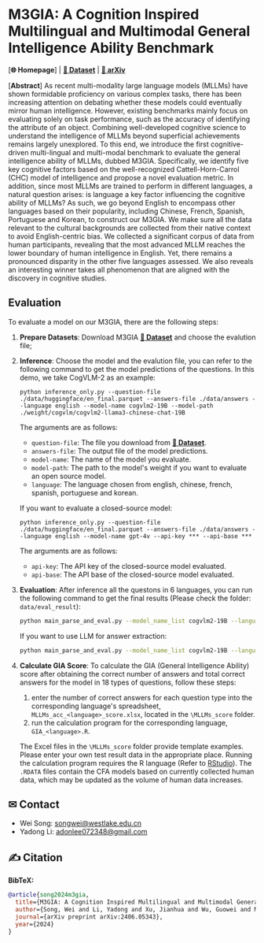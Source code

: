 # M3GIA: A Cognition Inspired Multilingual and Multimodal General Intelligence Ability Benchmark

[**🌐 Homepage**] | [**🤗 Dataset**](https://huggingface.co/datasets/Songweii/M3GIA/) | [**📖 arXiv**](https://arxiv.org/abs/2406.05343) 

[**Abstract**]
As recent multi-modality large language models (MLLMs) have shown formidable proficiency on various complex tasks, there has been increasing attention on debating whether these models could eventually mirror human intelligence.
However, existing benchmarks mainly focus on evaluating solely on task performance, such as the accuracy of identifying the attribute of an object. Combining well-developed cognitive science to understand the intelligence of MLLMs beyond superficial achievements remains largely unexplored. To this end, we introduce the first cognitive-driven multi-lingual and multi-modal benchmark to evaluate the general intelligence ability of MLLMs, dubbed M3GIA. Specifically, we identify five key cognitive factors based on the well-recognized Cattell-Horn-Carrol (CHC) model of intelligence and propose a novel evaluation metric. In addition, since most MLLMs are trained to perform in different languages, a natural question arises: is language a key factor influencing the cognitive ability of MLLMs? As such, we go beyond English to encompass other languages based on their popularity, including Chinese, French, Spanish, Portuguese and Korean, to construct our M3GIA. We make sure all the data relevant to the cultural backgrounds are collected from their native context to avoid English-centric bias. 
We collected a significant corpus of data from human participants, revealing that the most advanced MLLM reaches the lower boundary of human intelligence in English. Yet, there remains a pronounced disparity in the other five languages assessed. We also reveals an interesting winner takes all phenomenon that are aligned with the discovery in cognitive studies.

## Evaluation
To evaluate a model on our M3GIA, there are the following steps:
1. **Prepare Datasets**: Download M3GIA [**🤗 Dataset**](https://huggingface.co/datasets/Songweii/M3GIA/) and choose the evalution file;
2. **Inference**: Choose the model and the evalution file, you can refer to the following command to get the model predictions of the questions. In this demo, we take CogVLM-2 as an example:
   ```Shell
   python inference_only.py --question-file ./data/huggingface/en_final.parquet --answers-file ./data/answers --language english --model-name cogvlm2-19B --model-path ./weight/cogvlm/cogvlm2-llama3-chinese-chat-19B
   ```
   The arguments are as follows:
   - `question-file`: The file you download from [**🤗 Dataset**](https://huggingface.co/datasets/Songweii/M3GIA/).
   - `answers-file`: The output file of the model predictions.
   - `model-name`: The name of the model you evaluate.
   - `model-path`: The path to the model's weight if you want to evaluate an open source model.
   - `language`: The language chosen from english, chinese, french, spanish, portuguese and korean.
   
   If you want to evaluate a closed-source model:
   ```Shell
   python inference_only.py --question-file ./data/huggingface/en_final.parquet --answers-file ./data/answers --language english --model-name gpt-4v --api-key *** --api-base ***
   ```

   The arguments are as follows:
   - `api-key`: The API key of the closed-source model evaluated.
   - `api-base`: The API base of the closed-source model evaluated.

3. **Evaluation**:
   After inference all the questons in 6 languages, you can run the following command to get the final results (Please check the folder: `data/eval_result`):
   ```bash
   python main_parse_and_eval.py --model_name_list cogvlm2-19B --language_list chinese english spanish french portuguese korean
   ```

   If you want to use LLM for answer extraction:
   ```bash
   python main_parse_and_eval.py --model_name_list cogvlm2-19B --language_list chinese english spanish french portuguese korean --openai-api-key *** --openai-api-base ***
   ```

4. **Calculate GIA Score**: To calculate the GIA (General Intelligence Ability) score after obtaining the correct number of answers and total correct answers for the model in 18 types of questions, follow these steps:
   1. enter the number of correct answers for each question type into the corresponding language's spreadsheet, `MLLMs_acc_<language>_score.xlsx`, located in the `\MLLMs_score` folder.
   2. run the calculation program for the corresponding language, `GIA_<language>.R`.
   
   The Excel files in the `\MLLMs_score` folder provide template examples. Please enter your own test result data in the appropriate place. Running the calculation program requires the R language (Refer to [RStudio](https://posit.co/products/open-source/rstudio/)). The `.RDATA` files contain the CFA models based on currently collected human data, which may be updated as the volume of human data increases.

## ✉ Contact
- Wei Song: songwei@westlake.edu.cn
- Yadong Li: adonlee072348@gmail.com

## ✍ Citation

**BibTeX:**
```bibtex
@article{song2024m3gia,
  title={M3GIA: A Cognition Inspired Multilingual and Multimodal General Intelligence Ability Benchmark},
  author={Song, Wei and Li, Yadong and Xu, Jianhua and Wu, Guowei and Ming, Lingfeng and Yi, Kexin and Luo, Weihua and Li, Houyi and Du, Yi and Guo, Fangda and others},
  journal={arXiv preprint arXiv:2406.05343},
  year={2024}
}
```
